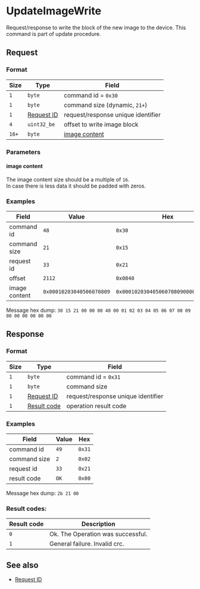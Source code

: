 # UpdateImageWrite

Request/response to write the block of the new image to the device.
This command is part of update procedure.


## Request

### Format

| Size  | Type                                 | Field                               |
| ----- | ------------------------------------ | ----------------------------------- |
| `1`   | `byte`                               | command id = `0x30`                 |
| `1`   | `byte`                               | command size (dynamic, `21+`)       |
| `1`   | [Request ID](../types.md#request-id) | request/response unique  identifier |
| `4`   | `uint32_be`                          | offset to write image block         |
| `16+` | `byte`                               | [image content](#image-content)     |

### Parameters

#### **image content**

The image content size should be a multiple of `16`.
<br>
In case there is less data it should be padded with zeros.

### Examples

| Field         | Value                    | Hex                                  |
| ------------- | ------------------------ | ------------------------------------ |
| command id    | `48`                     | `0x30`                               |
| command size  | `21`                     | `0x15`                               |
| request id    | `33`                     | `0x21`                               |
| offset        | `2112`                   | `0x0840`                             |
| image content | `0x00010203040506070809` | `0x00010203040506070809000000000000` |

Message hex dump: `30 15 21 00 00 08 40 00 01 02 03 04 05 06 07 08 09 00 00 00 00 00 00`


## Response

### Format

| Size | Type                                   | Field                              |
| ---- | -------------------------------------- | ---------------------------------- |
| `1`  | `byte`                                 | command id = `0x31`                |
| `1`  | `byte`                                 | command size                       |
| `1`  | [Request ID](../types.md#request-id)   | request/response unique identifier |
| `1`  | [Result code](../types.md#result-code) | operation result code              |

### Examples

| Field        | Value | Hex    |
| ------------ | ----- | ------ |
| command id   | `49`  | `0x31` |
| command size | `2`   | `0x02` |
| request id   | `33`  | `0x21` |
| result code  | `OK`  | `0x00` |

Message hex dump: `2b 21 00`


### Result codes:

| Result code | Description                       |
| ----------- | --------------------------------- |
| `0`         | Ok. The Operation was successful. |
| `1`         | General failure. Invalid crc.     |


## See also

* [Request ID](../types.md#request-id)
